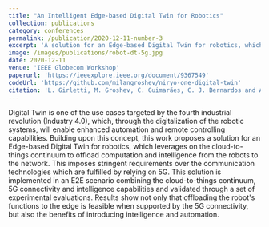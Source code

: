 ```yaml
---
title: "An Intelligent Edge-based Digital Twin for Robotics"
collection: publications
category: conferences
permalink: /publication/2020-12-11-number-3
excerpt: 'A solution for an Edge-based Digital Twin for robotics, which leverages on the cloud-to-things continuum to offload computation and intelligence from the robots to the network.'
image: /images/publications/robot-dt-5g.jpg
date: 2020-12-11
venue: 'IEEE Globecom Workshop'
paperurl: 'https://ieeexplore.ieee.org/document/9367549'
codeUrl: 'https://github.com/milangroshev/niryo-one-digital-twin'
citation: 'L. Girletti, M. Groshev, C. Guimarães, C. J. Bernardos and A. de la Oliva, "An Intelligent Edge-based Digital Twin for Robotics," 2020 IEEE Globecom Workshops (GC Wkshps, Taipei, Taiwan, 2020, pp. 1-6.'
---
```


Digital Twin is one of the use cases targeted by the fourth industrial revolution (Industry 4.0), which, through the digitalization of the robotic systems, will enable enhanced automation and remote controlling capabilities. Building upon this concept, this work proposes a solution for an Edge-based Digital Twin for robotics, which leverages on the cloud-to-things continuum to offload computation and intelligence from the robots to the network. This imposes stringent requirements over the communication technologies which are fulfilled by relying on 5G. This solution is implemented in an E2E scenario combining the cloud-to-things continuum, 5G connectivity and intelligence capabilities and validated through a set of experimental evaluations. Results show not only that offloading the robot's functions to the edge is feasible when supported by the 5G connectivity, but also the benefits of introducing intelligence and automation.
